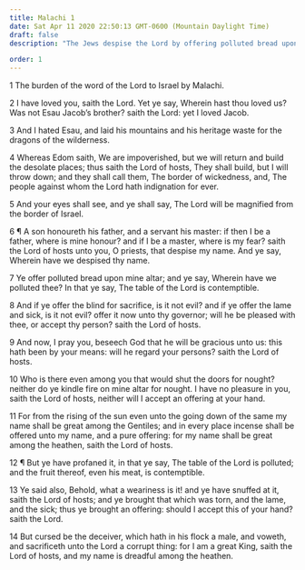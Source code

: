 ```yaml
---
title: Malachi 1
date: Sat Apr 11 2020 22:50:13 GMT-0600 (Mountain Daylight Time)
draft: false
description: "The Jews despise the Lord by offering polluted bread upon the altar and by sacrificing animals with blemishes—The Lord’s name will be great among the Gentiles."

order: 1
---
```

    
1 The burden of the word of the Lord to Israel by Malachi.

2 I have loved you, saith the Lord. Yet ye say, Wherein hast thou loved us? Was not Esau Jacob’s brother? saith the Lord: yet I loved Jacob.

3 And I hated Esau, and laid his mountains and his heritage waste for the dragons of the wilderness.

4 Whereas Edom saith, We are impoverished, but we will return and build the desolate places; thus saith the Lord of hosts, They shall build, but I will throw down; and they shall call them, The border of wickedness, and, The people against whom the Lord hath indignation for ever.

5 And your eyes shall see, and ye shall say, The Lord will be magnified from the border of Israel.

6 ¶ A son honoureth his father, and a servant his master: if then I be a father, where is mine honour? and if I be a master, where is my fear? saith the Lord of hosts unto you, O priests, that despise my name. And ye say, Wherein have we despised thy name.

7 Ye offer polluted bread upon mine altar; and ye say, Wherein have we polluted thee? In that ye say, The table of the Lord is contemptible.

8 And if ye offer the blind for sacrifice, is it not evil? and if ye offer the lame and sick, is it not evil? offer it now unto thy governor; will he be pleased with thee, or accept thy person? saith the Lord of hosts.

9 And now, I pray you, beseech God that he will be gracious unto us: this hath been by your means: will he regard your persons? saith the Lord of hosts.

10 Who is there even among you that would shut the doors for nought? neither do ye kindle fire on mine altar for nought. I have no pleasure in you, saith the Lord of hosts, neither will I accept an offering at your hand.

11 For from the rising of the sun even unto the going down of the same my name shall be great among the Gentiles; and in every place incense shall be offered unto my name, and a pure offering: for my name shall be great among the heathen, saith the Lord of hosts.

12 ¶ But ye have profaned it, in that ye say, The table of the Lord is polluted; and the fruit thereof, even his meat, is contemptible.

13 Ye said also, Behold, what a weariness is it! and ye have snuffed at it, saith the Lord of hosts; and ye brought that which was torn, and the lame, and the sick; thus ye brought an offering: should I accept this of your hand? saith the Lord.

14 But cursed be the deceiver, which hath in his flock a male, and voweth, and sacrificeth unto the Lord a corrupt thing: for I am a great King, saith the Lord of hosts, and my name is dreadful among the heathen.
